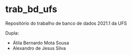 # trab_bd_ufs
Repositório do trabalho de banco de dados 2021.1 da UFS

Dupla:
- Átila Bernardo Mota Sousa
- Alexandro de Jesus Silva
